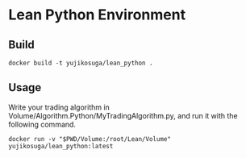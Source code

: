 # Lean Python Environment

## Build

```
docker build -t yujikosuga/lean_python .
```

## Usage

Write your trading algorithm in Volume/Algorithm.Python/MyTradingAlgorithm.py, and run it with the following command.

```
docker run -v "$PWD/Volume:/root/Lean/Volume" yujikosuga/lean_python:latest
```
